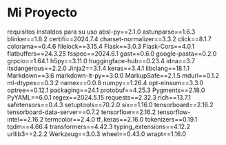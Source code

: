 # Mi Proyecto
requisitos instaldos para su uso 
absl-py==2.1.0
astunparse==1.6.3
blinker==1.8.2
certifi==2024.7.4
charset-normalizer==3.3.2
click==8.1.7
colorama==0.4.6
filelock==3.15.4
Flask==3.0.3
Flask-Cors==4.0.1
flatbuffers==24.3.25
fsspec==2024.6.1
gast==0.6.0
google-pasta==0.2.0
grpcio==1.64.1
h5py==3.11.0
huggingface-hub==0.23.4
idna==3.7
itsdangerous==2.2.0
Jinja2==3.1.4
keras==3.4.1
libclang==18.1.1
Markdown==3.6
markdown-it-py==3.0.0
MarkupSafe==2.1.5
mdurl==0.1.2
ml-dtypes==0.3.2
namex==0.0.8
numpy==1.26.4
opt-einsum==3.3.0
optree==0.12.1
packaging==24.1
protobuf==4.25.3
Pygments==2.18.0
PyYAML==6.0.1
regex==2024.5.15
requests==2.32.3
rich==13.7.1
safetensors==0.4.3
setuptools==70.2.0
six==1.16.0
tensorboard==2.16.2
tensorboard-data-server==0.7.2
tensorflow==2.16.2
tensorflow-intel==2.16.2
termcolor==2.4.0
tf_keras==2.16.0
tokenizers==0.19.1
tqdm==4.66.4
transformers==4.42.3
typing_extensions==4.12.2
urllib3==2.2.2
Werkzeug==3.0.3
wheel==0.43.0
wrapt==1.16.0
